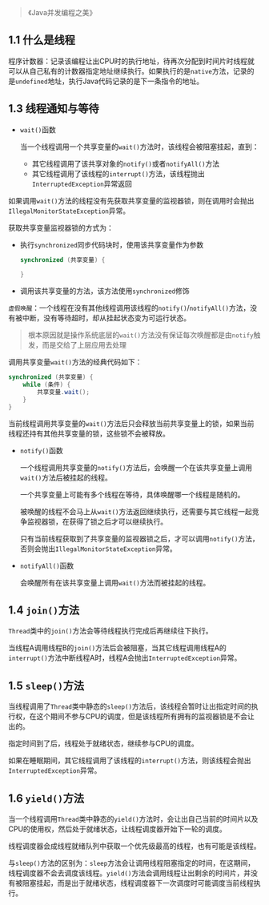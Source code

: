 > 《Java并发编程之美》

## 1.1 什么是线程

程序计数器：记录该编程让出CPU时的执行地址，待再次分配到时间片时线程就可以从自己私有的计数器指定地址继续执行。如果执行的是`native`方法，记录的是`undefined`地址，执行Java代码记录的是下一条指令的地址。

## 1.3 线程通知与等待

- `wait()`函数

  当一个线程调用一个共享变量的`wait()`方法时，该线程会被阻塞挂起，直到：

  - 其它线程调用了该共享对象的`notify()`或者`notifyAll()`方法
  - 其它线程调用了该线程的`interrupt()`方法，该线程抛出`InterruptedException`异常返回

如果调用`wait()`方法的线程没有先获取共享变量的监视器锁，则在调用时会抛出`IllegalMonitorStateException`异常。

获取共享变量监视器锁的方式为：

- 执行`synchronized`同步代码块时，使用该共享变量作为参数

  ```java
  synchronized (共享变量) {
  	
  }
  ```

- 调用该共享变量的方法，该方法使用`synchronized`修饰

`虚假唤醒`：一个线程在没有其他线程调用该线程的`notify()`/`notifyAll()`方法，没有被中断，没有等待超时，却从挂起状态变为可运行状态。

> 根本原因就是操作系统底层的`wait()`方法没有保证每次唤醒都是由`notify`触发，而是交给了上层应用去处理

调用共享变量`wait()`方法的经典代码如下：

```java
synchronized (共享变量) {
    while (条件) {
        共享变量.wait();
    }
}
```

当前线程调用共享变量的`wait()`方法后只会释放当前共享变量上的锁，如果当前线程还持有其他共享变量的锁，这些锁不会被释放。

- `notify()`函数

  一个线程调用共享变量的`notify()`方法后，会唤醒一个在该共享变量上调用`wait()`方法后被挂起的线程。

  一个共享变量上可能有多个线程在等待，具体唤醒哪一个线程是随机的。

  被唤醒的线程不会马上从`wait()`方法返回继续执行，还需要与其它线程一起竞争监视器锁，在获得了锁之后才可以继续执行。

  只有当前线程获取到了共享变量的监视器锁之后，才可以调用`notify()`方法，否则会抛出`IllegalMonitorStateException`异常。

- `notifyAll()`函数

  会唤醒所有在该共享变量上调用`wait()`方法而被挂起的线程。

## 1.4 `join()`方法

`Thread`类中的`join()`方法会等待线程执行完成后再继续往下执行。

当线程A调用线程B的`join()`方法后会被阻塞，当其它线程调用线程A的`interrupt()`方法中断线程A时，线程A会抛出`InterruptedException`异常。

## 1.5 `sleep()`方法

当线程调用了`Thread`类中静态的`sleep()`方法后，该线程会暂时让出指定时间的执行权，在这个期间不参与CPU的调度，但是该线程所有拥有的监视器锁是不会让出的。

指定时间到了后，线程处于就绪状态，继续参与CPU的调度。

如果在睡眠期间，其它线程调用了该线程的`interrupt()`方法，则该线程会抛出`InterruptedException`异常。

## 1.6 `yield()`方法

当一个线程调用`Thread`类中静态的`yield()`方法时，会让出自己当前的时间片以及CPU的使用权，然后处于就绪状态，让线程调度器开始下一轮的调度。

线程调度器会成线程就绪队列中获取一个优先级最高的线程，也有可能是该线程。

与`sleep()`方法的区别为：`sleep`方法会让调用线程阻塞指定的时间，在这期间，线程调度器不会去调度该线程。`yield()`方法会调用线程让出剩余的时间片，并没有被阻塞挂起，而是出于就绪状态，线程调度器下一次调度时可能调度当前线程执行。

  